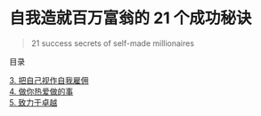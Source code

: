 # 自我造就百万富翁的 21 个成功秘诀
> 21 success secrets of self-made millionaires

目录

[3. 把自己视作自我雇佣](https://github.com/jiap/21/blob/master/3-see-yourself-as-self-employed.md)  
[4. 做你热爱做的事](https://github.com/jiap/21/blob/master/4-do-what-you-love-to-do.md)    
[5. 致力于卓越](https://github.com/jiap/21/blob/master/05-commit-to-excellence.md)  


